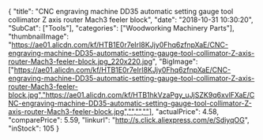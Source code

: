{
	"title": "CNC engraving machine DD35 automatic setting gauge tool collimator Z axis router Mach3 feeler block",
	"date": "2018-10-31 10:30:20",
	"SubCat": ["Tools"],
	"categories": ["Woodworking Machinery Parts"],
	"thumbnailImage": "https://ae01.alicdn.com/kf/HTB1E0r7eIrI8KJjy0Fhq6zfnpXaE/CNC-engraving-machine-DD35-automatic-setting-gauge-tool-collimator-Z-axis-router-Mach3-feeler-block.jpg_220x220.jpg",
	"BigImage": ["https://ae01.alicdn.com/kf/HTB1E0r7eIrI8KJjy0Fhq6zfnpXaE/CNC-engraving-machine-DD35-automatic-setting-gauge-tool-collimator-Z-axis-router-Mach3-feeler-block.jpg","https://ae01.alicdn.com/kf/HTB1hkVzaPgy_uJjSZK9q6xvlFXaE/CNC-engraving-machine-DD35-automatic-setting-gauge-tool-collimator-Z-axis-router-Mach3-feeler-block.jpg","","",""],
	"actualPrice": 4.58,
	"comparePrice": 5.59,
	"linkurl": "http://s.click.aliexpress.com/e/SdiyqOG",
	"inStock": 105
}
